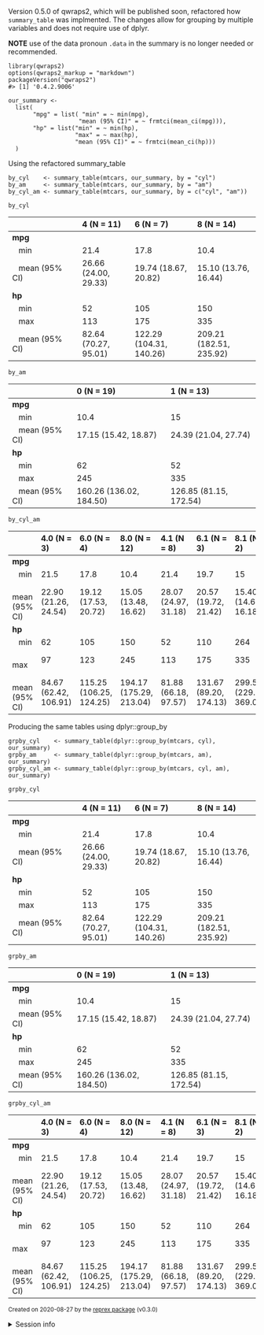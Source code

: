 Version 0.5.0 of qwraps2, which will be published soon, refactored how
`summary_table` was implmented. The changes allow for grouping by multiple
variables and does not require use of dplyr.

**NOTE** use of the data pronoun `.data` in the summary is no longer needed
or recommended.

    library(qwraps2)
    options(qwraps2_markup = "markdown")
    packageVersion("qwraps2")
    #> [1] '0.4.2.9006'

    our_summary <-
      list(
           "mpg" = list( "min" = ~ min(mpg),
                        "mean (95% CI)" = ~ frmtci(mean_ci(mpg))),
           "hp" = list("min" = ~ min(hp),
                       "max" = ~ max(hp),
                       "mean (95% CI)" = ~ frmtci(mean_ci(hp)))
      )

Using the refactored summary\_table

    by_cyl    <- summary_table(mtcars, our_summary, by = "cyl")
    by_am     <- summary_table(mtcars, our_summary, by = "am")
    by_cyl_am <- summary_table(mtcars, our_summary, by = c("cyl", "am"))

    by_cyl

<table>
<colgroup>
<col style="width: 28%" />
<col style="width: 21%" />
<col style="width: 25%" />
<col style="width: 25%" />
</colgroup>
<thead>
<tr class="header">
<th style="text-align: left;"></th>
<th style="text-align: left;">4 (N = 11)</th>
<th style="text-align: left;">6 (N = 7)</th>
<th style="text-align: left;">8 (N = 14)</th>
</tr>
</thead>
<tbody>
<tr class="odd">
<td style="text-align: left;"><strong>mpg</strong></td>
<td style="text-align: left;">  </td>
<td style="text-align: left;">  </td>
<td style="text-align: left;">  </td>
</tr>
<tr class="even">
<td style="text-align: left;">   min</td>
<td style="text-align: left;">21.4</td>
<td style="text-align: left;">17.8</td>
<td style="text-align: left;">10.4</td>
</tr>
<tr class="odd">
<td style="text-align: left;">   mean (95% CI)</td>
<td style="text-align: left;">26.66 (24.00, 29.33)</td>
<td style="text-align: left;">19.74 (18.67, 20.82)</td>
<td style="text-align: left;">15.10 (13.76, 16.44)</td>
</tr>
<tr class="even">
<td style="text-align: left;"><strong>hp</strong></td>
<td style="text-align: left;">  </td>
<td style="text-align: left;">  </td>
<td style="text-align: left;">  </td>
</tr>
<tr class="odd">
<td style="text-align: left;">   min</td>
<td style="text-align: left;">52</td>
<td style="text-align: left;">105</td>
<td style="text-align: left;">150</td>
</tr>
<tr class="even">
<td style="text-align: left;">   max</td>
<td style="text-align: left;">113</td>
<td style="text-align: left;">175</td>
<td style="text-align: left;">335</td>
</tr>
<tr class="odd">
<td style="text-align: left;">   mean (95% CI)</td>
<td style="text-align: left;">82.64 (70.27, 95.01)</td>
<td style="text-align: left;">122.29 (104.31, 140.26)</td>
<td style="text-align: left;">209.21 (182.51, 235.92)</td>
</tr>
</tbody>
</table>

    by_am

<table>
<thead>
<tr class="header">
<th style="text-align: left;"></th>
<th style="text-align: left;">0 (N = 19)</th>
<th style="text-align: left;">1 (N = 13)</th>
</tr>
</thead>
<tbody>
<tr class="odd">
<td style="text-align: left;"><strong>mpg</strong></td>
<td style="text-align: left;">  </td>
<td style="text-align: left;">  </td>
</tr>
<tr class="even">
<td style="text-align: left;">   min</td>
<td style="text-align: left;">10.4</td>
<td style="text-align: left;">15</td>
</tr>
<tr class="odd">
<td style="text-align: left;">   mean (95% CI)</td>
<td style="text-align: left;">17.15 (15.42, 18.87)</td>
<td style="text-align: left;">24.39 (21.04, 27.74)</td>
</tr>
<tr class="even">
<td style="text-align: left;"><strong>hp</strong></td>
<td style="text-align: left;">  </td>
<td style="text-align: left;">  </td>
</tr>
<tr class="odd">
<td style="text-align: left;">   min</td>
<td style="text-align: left;">62</td>
<td style="text-align: left;">52</td>
</tr>
<tr class="even">
<td style="text-align: left;">   max</td>
<td style="text-align: left;">245</td>
<td style="text-align: left;">335</td>
</tr>
<tr class="odd">
<td style="text-align: left;">   mean (95% CI)</td>
<td style="text-align: left;">160.26 (136.02, 184.50)</td>
<td style="text-align: left;">126.85 (81.15, 172.54)</td>
</tr>
</tbody>
</table>

    by_cyl_am

<table>
<colgroup>
<col style="width: 16%" />
<col style="width: 13%" />
<col style="width: 14%" />
<col style="width: 14%" />
<col style="width: 12%" />
<col style="width: 13%" />
<col style="width: 14%" />
</colgroup>
<thead>
<tr class="header">
<th style="text-align: left;"></th>
<th style="text-align: left;">4.0 (N = 3)</th>
<th style="text-align: left;">6.0 (N = 4)</th>
<th style="text-align: left;">8.0 (N = 12)</th>
<th style="text-align: left;">4.1 (N = 8)</th>
<th style="text-align: left;">6.1 (N = 3)</th>
<th style="text-align: left;">8.1 (N = 2)</th>
</tr>
</thead>
<tbody>
<tr class="odd">
<td style="text-align: left;"><strong>mpg</strong></td>
<td style="text-align: left;">  </td>
<td style="text-align: left;">  </td>
<td style="text-align: left;">  </td>
<td style="text-align: left;">  </td>
<td style="text-align: left;">  </td>
<td style="text-align: left;">  </td>
</tr>
<tr class="even">
<td style="text-align: left;">   min</td>
<td style="text-align: left;">21.5</td>
<td style="text-align: left;">17.8</td>
<td style="text-align: left;">10.4</td>
<td style="text-align: left;">21.4</td>
<td style="text-align: left;">19.7</td>
<td style="text-align: left;">15</td>
</tr>
<tr class="odd">
<td style="text-align: left;">   mean (95% CI)</td>
<td style="text-align: left;">22.90 (21.26, 24.54)</td>
<td style="text-align: left;">19.12 (17.53, 20.72)</td>
<td style="text-align: left;">15.05 (13.48, 16.62)</td>
<td style="text-align: left;">28.07 (24.97, 31.18)</td>
<td style="text-align: left;">20.57 (19.72, 21.42)</td>
<td style="text-align: left;">15.40 (14.62, 16.18)</td>
</tr>
<tr class="even">
<td style="text-align: left;"><strong>hp</strong></td>
<td style="text-align: left;">  </td>
<td style="text-align: left;">  </td>
<td style="text-align: left;">  </td>
<td style="text-align: left;">  </td>
<td style="text-align: left;">  </td>
<td style="text-align: left;">  </td>
</tr>
<tr class="odd">
<td style="text-align: left;">   min</td>
<td style="text-align: left;">62</td>
<td style="text-align: left;">105</td>
<td style="text-align: left;">150</td>
<td style="text-align: left;">52</td>
<td style="text-align: left;">110</td>
<td style="text-align: left;">264</td>
</tr>
<tr class="even">
<td style="text-align: left;">   max</td>
<td style="text-align: left;">97</td>
<td style="text-align: left;">123</td>
<td style="text-align: left;">245</td>
<td style="text-align: left;">113</td>
<td style="text-align: left;">175</td>
<td style="text-align: left;">335</td>
</tr>
<tr class="odd">
<td style="text-align: left;">   mean (95% CI)</td>
<td style="text-align: left;">84.67 (62.42, 106.91)</td>
<td style="text-align: left;">115.25 (106.25, 124.25)</td>
<td style="text-align: left;">194.17 (175.29, 213.04)</td>
<td style="text-align: left;">81.88 (66.18, 97.57)</td>
<td style="text-align: left;">131.67 (89.20, 174.13)</td>
<td style="text-align: left;">299.50 (229.92, 369.08)</td>
</tr>
</tbody>
</table>

Producing the same tables using dplyr::group\_by

    grpby_cyl    <- summary_table(dplyr::group_by(mtcars, cyl),     our_summary)
    grpby_am     <- summary_table(dplyr::group_by(mtcars, am),      our_summary)
    grpby_cyl_am <- summary_table(dplyr::group_by(mtcars, cyl, am), our_summary)

    grpby_cyl

<table>
<colgroup>
<col style="width: 28%" />
<col style="width: 21%" />
<col style="width: 25%" />
<col style="width: 25%" />
</colgroup>
<thead>
<tr class="header">
<th style="text-align: left;"></th>
<th style="text-align: left;">4 (N = 11)</th>
<th style="text-align: left;">6 (N = 7)</th>
<th style="text-align: left;">8 (N = 14)</th>
</tr>
</thead>
<tbody>
<tr class="odd">
<td style="text-align: left;"><strong>mpg</strong></td>
<td style="text-align: left;">  </td>
<td style="text-align: left;">  </td>
<td style="text-align: left;">  </td>
</tr>
<tr class="even">
<td style="text-align: left;">   min</td>
<td style="text-align: left;">21.4</td>
<td style="text-align: left;">17.8</td>
<td style="text-align: left;">10.4</td>
</tr>
<tr class="odd">
<td style="text-align: left;">   mean (95% CI)</td>
<td style="text-align: left;">26.66 (24.00, 29.33)</td>
<td style="text-align: left;">19.74 (18.67, 20.82)</td>
<td style="text-align: left;">15.10 (13.76, 16.44)</td>
</tr>
<tr class="even">
<td style="text-align: left;"><strong>hp</strong></td>
<td style="text-align: left;">  </td>
<td style="text-align: left;">  </td>
<td style="text-align: left;">  </td>
</tr>
<tr class="odd">
<td style="text-align: left;">   min</td>
<td style="text-align: left;">52</td>
<td style="text-align: left;">105</td>
<td style="text-align: left;">150</td>
</tr>
<tr class="even">
<td style="text-align: left;">   max</td>
<td style="text-align: left;">113</td>
<td style="text-align: left;">175</td>
<td style="text-align: left;">335</td>
</tr>
<tr class="odd">
<td style="text-align: left;">   mean (95% CI)</td>
<td style="text-align: left;">82.64 (70.27, 95.01)</td>
<td style="text-align: left;">122.29 (104.31, 140.26)</td>
<td style="text-align: left;">209.21 (182.51, 235.92)</td>
</tr>
</tbody>
</table>

    grpby_am

<table>
<thead>
<tr class="header">
<th style="text-align: left;"></th>
<th style="text-align: left;">0 (N = 19)</th>
<th style="text-align: left;">1 (N = 13)</th>
</tr>
</thead>
<tbody>
<tr class="odd">
<td style="text-align: left;"><strong>mpg</strong></td>
<td style="text-align: left;">  </td>
<td style="text-align: left;">  </td>
</tr>
<tr class="even">
<td style="text-align: left;">   min</td>
<td style="text-align: left;">10.4</td>
<td style="text-align: left;">15</td>
</tr>
<tr class="odd">
<td style="text-align: left;">   mean (95% CI)</td>
<td style="text-align: left;">17.15 (15.42, 18.87)</td>
<td style="text-align: left;">24.39 (21.04, 27.74)</td>
</tr>
<tr class="even">
<td style="text-align: left;"><strong>hp</strong></td>
<td style="text-align: left;">  </td>
<td style="text-align: left;">  </td>
</tr>
<tr class="odd">
<td style="text-align: left;">   min</td>
<td style="text-align: left;">62</td>
<td style="text-align: left;">52</td>
</tr>
<tr class="even">
<td style="text-align: left;">   max</td>
<td style="text-align: left;">245</td>
<td style="text-align: left;">335</td>
</tr>
<tr class="odd">
<td style="text-align: left;">   mean (95% CI)</td>
<td style="text-align: left;">160.26 (136.02, 184.50)</td>
<td style="text-align: left;">126.85 (81.15, 172.54)</td>
</tr>
</tbody>
</table>

    grpby_cyl_am

<table>
<colgroup>
<col style="width: 16%" />
<col style="width: 13%" />
<col style="width: 14%" />
<col style="width: 14%" />
<col style="width: 12%" />
<col style="width: 13%" />
<col style="width: 14%" />
</colgroup>
<thead>
<tr class="header">
<th style="text-align: left;"></th>
<th style="text-align: left;">4.0 (N = 3)</th>
<th style="text-align: left;">6.0 (N = 4)</th>
<th style="text-align: left;">8.0 (N = 12)</th>
<th style="text-align: left;">4.1 (N = 8)</th>
<th style="text-align: left;">6.1 (N = 3)</th>
<th style="text-align: left;">8.1 (N = 2)</th>
</tr>
</thead>
<tbody>
<tr class="odd">
<td style="text-align: left;"><strong>mpg</strong></td>
<td style="text-align: left;">  </td>
<td style="text-align: left;">  </td>
<td style="text-align: left;">  </td>
<td style="text-align: left;">  </td>
<td style="text-align: left;">  </td>
<td style="text-align: left;">  </td>
</tr>
<tr class="even">
<td style="text-align: left;">   min</td>
<td style="text-align: left;">21.5</td>
<td style="text-align: left;">17.8</td>
<td style="text-align: left;">10.4</td>
<td style="text-align: left;">21.4</td>
<td style="text-align: left;">19.7</td>
<td style="text-align: left;">15</td>
</tr>
<tr class="odd">
<td style="text-align: left;">   mean (95% CI)</td>
<td style="text-align: left;">22.90 (21.26, 24.54)</td>
<td style="text-align: left;">19.12 (17.53, 20.72)</td>
<td style="text-align: left;">15.05 (13.48, 16.62)</td>
<td style="text-align: left;">28.07 (24.97, 31.18)</td>
<td style="text-align: left;">20.57 (19.72, 21.42)</td>
<td style="text-align: left;">15.40 (14.62, 16.18)</td>
</tr>
<tr class="even">
<td style="text-align: left;"><strong>hp</strong></td>
<td style="text-align: left;">  </td>
<td style="text-align: left;">  </td>
<td style="text-align: left;">  </td>
<td style="text-align: left;">  </td>
<td style="text-align: left;">  </td>
<td style="text-align: left;">  </td>
</tr>
<tr class="odd">
<td style="text-align: left;">   min</td>
<td style="text-align: left;">62</td>
<td style="text-align: left;">105</td>
<td style="text-align: left;">150</td>
<td style="text-align: left;">52</td>
<td style="text-align: left;">110</td>
<td style="text-align: left;">264</td>
</tr>
<tr class="even">
<td style="text-align: left;">   max</td>
<td style="text-align: left;">97</td>
<td style="text-align: left;">123</td>
<td style="text-align: left;">245</td>
<td style="text-align: left;">113</td>
<td style="text-align: left;">175</td>
<td style="text-align: left;">335</td>
</tr>
<tr class="odd">
<td style="text-align: left;">   mean (95% CI)</td>
<td style="text-align: left;">84.67 (62.42, 106.91)</td>
<td style="text-align: left;">115.25 (106.25, 124.25)</td>
<td style="text-align: left;">194.17 (175.29, 213.04)</td>
<td style="text-align: left;">81.88 (66.18, 97.57)</td>
<td style="text-align: left;">131.67 (89.20, 174.13)</td>
<td style="text-align: left;">299.50 (229.92, 369.08)</td>
</tr>
</tbody>
</table>

<sup>Created on 2020-08-27 by the [reprex package](https://reprex.tidyverse.org) (v0.3.0)</sup>
<details>
<summary>
Session info
</summary>

    devtools::session_info()
    #> ─ Session info ───────────────────────────────────────────────────────────────
    #>  setting  value                       
    #>  version  R version 4.0.2 (2020-06-22)
    #>  os       macOS Catalina 10.15.6      
    #>  system   x86_64, darwin17.0          
    #>  ui       X11                         
    #>  language (EN)                        
    #>  collate  en_US.UTF-8                 
    #>  ctype    en_US.UTF-8                 
    #>  tz       America/Denver              
    #>  date     2020-08-27                  
    #> 
    #> ─ Packages ───────────────────────────────────────────────────────────────────
    #>  package     * version    date       lib source        
    #>  assertthat    0.2.1      2019-03-21 [1] CRAN (R 4.0.0)
    #>  backports     1.1.9      2020-08-24 [1] CRAN (R 4.0.2)
    #>  callr         3.4.3      2020-03-28 [1] CRAN (R 4.0.0)
    #>  cli           2.0.2      2020-02-28 [1] CRAN (R 4.0.0)
    #>  crayon        1.3.4      2017-09-16 [1] CRAN (R 4.0.0)
    #>  desc          1.2.0      2018-05-01 [1] CRAN (R 4.0.0)
    #>  devtools      2.3.1      2020-07-21 [1] CRAN (R 4.0.2)
    #>  digest        0.6.25     2020-02-23 [1] CRAN (R 4.0.0)
    #>  dplyr         1.0.2      2020-08-18 [1] CRAN (R 4.0.2)
    #>  ellipsis      0.3.1      2020-05-15 [1] CRAN (R 4.0.0)
    #>  evaluate      0.14       2019-05-28 [1] CRAN (R 4.0.0)
    #>  fansi         0.4.1      2020-01-08 [1] CRAN (R 4.0.0)
    #>  fs            1.5.0      2020-07-31 [1] CRAN (R 4.0.2)
    #>  generics      0.0.2      2018-11-29 [1] CRAN (R 4.0.0)
    #>  glue          1.4.1      2020-05-13 [1] CRAN (R 4.0.0)
    #>  highr         0.8        2019-03-20 [1] CRAN (R 4.0.0)
    #>  htmltools     0.5.0      2020-06-16 [1] CRAN (R 4.0.0)
    #>  knitr         1.29       2020-06-23 [1] CRAN (R 4.0.0)
    #>  lifecycle     0.2.0      2020-03-06 [1] CRAN (R 4.0.0)
    #>  magrittr      1.5        2014-11-22 [1] CRAN (R 4.0.0)
    #>  memoise       1.1.0      2017-04-21 [1] CRAN (R 4.0.0)
    #>  pillar        1.4.6      2020-07-10 [1] CRAN (R 4.0.2)
    #>  pkgbuild      1.1.0      2020-07-13 [1] CRAN (R 4.0.2)
    #>  pkgconfig     2.0.3      2019-09-22 [1] CRAN (R 4.0.0)
    #>  pkgload       1.1.0      2020-05-29 [1] CRAN (R 4.0.0)
    #>  prettyunits   1.1.1      2020-01-24 [1] CRAN (R 4.0.0)
    #>  processx      3.4.3      2020-07-05 [1] CRAN (R 4.0.0)
    #>  ps            1.3.4      2020-08-11 [1] CRAN (R 4.0.2)
    #>  purrr         0.3.4      2020-04-17 [1] CRAN (R 4.0.0)
    #>  qwraps2     * 0.4.2.9006 2020-08-26 [1] local         
    #>  R6            2.4.1      2019-11-12 [1] CRAN (R 4.0.0)
    #>  Rcpp          1.0.5      2020-07-06 [1] CRAN (R 4.0.0)
    #>  remotes       2.2.0      2020-07-21 [1] CRAN (R 4.0.2)
    #>  rlang         0.4.7      2020-07-09 [1] CRAN (R 4.0.2)
    #>  rmarkdown     2.3        2020-06-18 [1] CRAN (R 4.0.0)
    #>  rprojroot     1.3-2      2018-01-03 [1] CRAN (R 4.0.0)
    #>  sessioninfo   1.1.1      2018-11-05 [1] CRAN (R 4.0.0)
    #>  stringi       1.4.6      2020-02-17 [1] CRAN (R 4.0.0)
    #>  stringr       1.4.0      2019-02-10 [1] CRAN (R 4.0.0)
    #>  testthat      2.3.2      2020-03-02 [1] CRAN (R 4.0.0)
    #>  tibble        3.0.3      2020-07-10 [1] CRAN (R 4.0.2)
    #>  tidyselect    1.1.0      2020-05-11 [1] CRAN (R 4.0.0)
    #>  usethis       1.6.1      2020-04-29 [1] CRAN (R 4.0.0)
    #>  vctrs         0.3.2      2020-07-15 [1] CRAN (R 4.0.2)
    #>  withr         2.2.0      2020-04-20 [1] CRAN (R 4.0.0)
    #>  xfun          0.16       2020-07-24 [1] CRAN (R 4.0.2)
    #>  yaml          2.2.1      2020-02-01 [1] CRAN (R 4.0.0)
    #> 
    #> [1] /Library/Frameworks/R.framework/Versions/4.0/Resources/library

</details>
